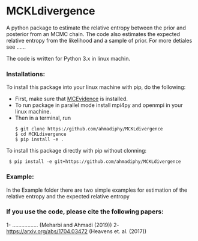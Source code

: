 # MCKLdivergence
A python package to estimate the relative entropy between the prior and posterior from an MCMC chain.
The code also estimates the expected relative entropy from the likelihood and a sample of prior.
For more detiales see ......

The code is written for Python 3.x in linux machin.

### Installations:
To install this package into your linux machine with pip, do the following:
+ First, make sure that [MCEvidence](https://github.com/yabebalFantaye/MCEvidence) is installed.
+ To run package in parallel mode install mpi4py and openmpi in your linux machine.
+ Then in a terminal, run 
     ```
     $ git clone https://github.com/ahmadiphy/MCKLdivergence
     $ cd MCKLdivergence
     $ pip install -e .
     ```
To install this package directly with pip without clonning:

     $ pip install -e git+https://github.com/ahmadiphy/MCKLdivergence


### Example:
In the Example folder there are two simple examples for estimation of the relative entropy and the expected relative entropy 



### If you use the code, please cite the following papers:
1- ................. (Meharbi and Ahmadi (2019))                                                                              2- https://arxiv.org/abs/1704.03472 (Heavens et. al. (2017))

